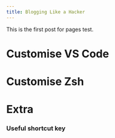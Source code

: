 ```yaml
---
title: Blogging Like a Hacker
---
```



This is the first post for pages test.


# Customise VS Code

# Customise Zsh

# Extra
### Useful shortcut key
